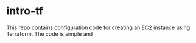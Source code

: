 # intro-tf
This repo contains configuration code for creating an EC2 instance using Terraform. The code is simple and 
